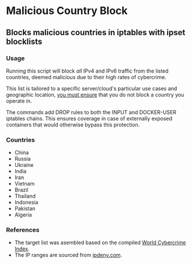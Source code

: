 # Malicious Country Block
## Blocks malicious countries in iptables with ipset blocklists

### Usage
Running this script will block *all* IPv4 and IPv6 traffic from the listed countries, deemed malicious due to their high rates of cybercrime.

This list is tailored to a specific server/cloud's particular use cases and geographic location, <ins>you must ensure</ins> that you do not block a country you operate in.

The commands add DROP rules to both the INPUT and DOCKER-USER iptables chains. This ensures coverage in case of externally exposed containers that would otherwise bypass this protection.

### Countries 
- China
- Russia
- Ukraine
- India
- Iran
- Vietnam
- Brazil
- Thailand
- Indonesia
- Pakistan
- Algeria

### References
- The target list was asembled based on the compiled [World Cybercrime Index](https://journals.plos.org/plosone/article?id=10.1371/journal.pone.0297312).
- The IP ranges are sourced from [ipdeny.com](ipdeny.com). 
